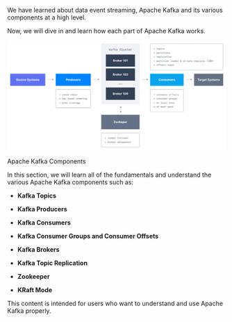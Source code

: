 We have learned about data event streaming, Apache Kafka and its various components at a high level.

Now, we will dive in and learn how each part of Apache Kafka works.

![Kafka_Cluster__-_Fundamentals.webp](markdown-images/Kafka_Cluster__-_Fundamentals.webp)

Apache Kafka Components

In this section, we will learn all of the fundamentals and understand the various Apache Kafka components such as:

- **Kafka Topics**

- **Kafka Producers**

- **Kafka Consumers**

- **Kafka Consumer Groups and Consumer Offsets**

- **Kafka Brokers**

- **Kafka Topic Replication**

- **Zookeeper**

- **KRaft Mode**

This content is intended for users who want to understand and use Apache Kafka properly.